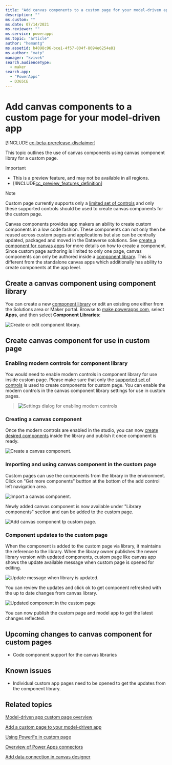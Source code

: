 ```yaml
---
title: "Add canvas components to a custom page for your model-driven app" 
description: ""
ms.custom: ""
ms.date: 07/14/2021
ms.reviewer: ""
ms.service: powerapps
ms.topic: "article"
author: "hemantg"
ms.assetid: b4098c96-bce1-4f57-804f-8694e6254e81
ms.author: "matp"
manager: "kvivek"
search.audienceType: 
  - maker
search.app: 
  - "PowerApps"
  - D365CE
---
```


# Add canvas components to a custom page for your model-driven app 

[!INCLUDE [cc-beta-prerelease-disclaimer](../../includes/cc-beta-prerelease-disclaimer.md)]

This topic outlines the use of canvas components using canvas component libray for a custom page. 

  > [!IMPORTANT]
  > - This is a preview feature, and may not be available in all regions.
  > - [!INCLUDE[cc_preview_features_definition](../../includes/cc-preview-features-definition.md)]

  > [!NOTE]
  > Custom page currently supports only a [limited set of controls](/powerapps/maker/model-driven-apps/design-page-for-model-app#supported-controls-in-custom-page) and only these  supported controls should be used to create canvas components for the custom page. 


Canvas components provides app makers an ability to create custom components in a low code fashion. These components can not only then be reused across custom pages and applications but also can be centrally updated, packaged and moved in the Dataverse solutions. See [create a component for canvas apps](/powerapps/maker/canvas-apps/create-component) for more details on how to create a component. Since custom page authoring is limited to only one page, canvas components can only be authored inside a [component library](/powerapps/maker/canvas-apps/component-library). This is different from the standalone canvas apps which additionally has ability to create components at the app level.

## Create a canvas component using component library 
You can create a new [component library](/powerapps/maker/canvas-apps/component-library) or edit an existing one either from the Solutions area or Maker portal.  Browse to [make.powerapps.com](https://make.powerapps.com), select **Apps**, and then select **Component Libraries**:



![Create or edit component library.](../canvas-apps/media/component-library/create-edit-component-library.png "Create or edit component library")


## Create canvas component for use in custom page 
### Enabling modern controls for component library 
You would need to enable modern controls in component library for use inside custom page. Please make sure that only the [supported set of controls](/powerapps/maker/model-driven-apps/design-page-for-model-app#supported-controls-in-custom-page) is used to create components for custom page. You can enable the modern controls in the canvas component library settings for use in custom pages. 

   > ![Settings dialog for enabling modern controls](media/add-component-to-model-app/lib-setting-for-modern-controls.png "Settings dialog for enabling modern controls")

### Creating a canvas component 
Once the modern controls are enabled in the studio, you can now [create desired components](/powerapps/maker/canvas-apps/create-component.md) inside the library and publish it once component is ready.

![Create a canvas component.](media/add-component-to-model-app/component-creation-for-canvas-lib.png "Create a canvas component")

### Importing and using canvas component in the custom page
Custom pages can use the components from the library in the environment. Click on "Get more components" buttton at the bottom of the add control left navigation area. 


![Import a canvas component.](media/add-component-to-model-app/import-component-custom-page.png "import a canvas component")

Newly added canvas component is now available under "Library components" section and can be added to the custom page. 

![Add canvas component tp custom page.](media/add-component-to-model-app/add-component-to-custom-page.png "Add canvas component tp custom page")

### Component updates to the custom page
When the component is added to the custom page via library, it maintains the reference to the library. When the library owner publishes the newer library version with updated components, custom page like canvas app shows the update available message when custom page is opened for editing.

![Update message when library is updated.](media/add-component-to-model-app/component-library-update-message.png "Update message when library is updated")

You can review the updates and click ok to get component refreshed with the up to date changes from canvas library. 


![Updated component in the custom page ](media/add-component-to-model-app/page-with-updated-library-component.png "Updated component in the canvas page")

You can now publish the custom page and model app to get the latest changes reflected.


## Upcoming changes to canvas component for custom pages

* Code component support for the canvas libraries

## Known issues

* Individual custom app pages need to be opened to get the updates from the component library. 

## Related topics

[Model-driven app custom page overview](model-app-page-overview.md)

[Add a custom page to your model-driven app](add-page-to-model-app.md)

[Using PowerFx in custom page](page-powerfx-in-model-app.md)

[Overview of Power Apps connectors](../canvas-apps/connections-list.md)

[Add data connection in canvas designer](../canvas-apps/add-data-connection.md)
